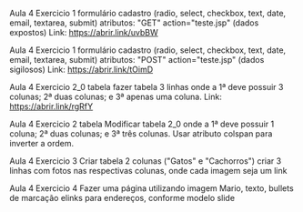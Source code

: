 Aula 4 Exercicio 1 formulário cadastro (radio, select, checkbox, text, date, email, textarea, submit) atributos: "GET" action="teste.jsp" (dados expostos)
Link: https://abrir.link/uvbBW

Aula 4 Exercicio 1 formulário cadastro (radio, select, checkbox, text, date, email, textarea, submit) atributos: "POST" action="teste.jsp" (dados sigilosos) 
Link: https://abrir.link/tOimD

Aula 4 Exercicio 2_0 tabela fazer tabela 3 linhas onde a 1ª deve possuir 3 colunas; 2ª duas colunas; e 3ª apenas uma coluna. 
Link: https://abrir.link/rgRfY

Aula 4 Exercicio 2 tabela Modificar tabela 2_0 onde a 1ª deve possuir 1 coluna; 2ª duas colunas; e 3ª três colunas. Usar atributo colspan para inverter a ordem.

Aula 4 Exercicio 3 Criar tabela 2 colunas ("Gatos" e "Cachorros") criar 3 linhas com fotos nas respectivas colunas, onde cada imagem seja um link

Aula 4 Exercicio 4 Fazer uma página utilizando imagem Mario, texto, bullets de marcação elinks para endereços, conforme modelo slide
